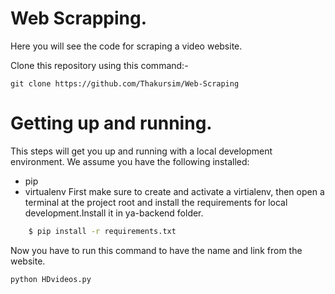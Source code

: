 # Web Scrapping.
 
Here you will see the code for scraping a video website. 

Clone this repository using this command:-

   `git clone https://github.com/Thakursim/Web-Scraping`

# Getting up and running.

This steps will get you up and running with a local development environment. We assume you have the following installed:

  - pip
  - virtualenv
First make sure to create and activate a virtialenv, then open a terminal at the project root and install the requirements for local development.Install it in ya-backend folder. 
```sh
    $ pip install -r requirements.txt
```
Now you have to run this command to have the name and link from the website.
```sh
python HDvideos.py
```



